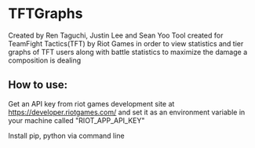 # TFTGraphs
Created by Ren Taguchi, Justin Lee and Sean Yoo
Tool created for TeamFight Tactics(TFT) by Riot Games in order to view statistics and tier graphs of TFT users along with battle statistics to maximize the damage a composition is dealing
## How to use:
Get an API key from riot games development site at https://developer.riotgames.com/ and set it as an environment variable in your machine called "RIOT_APP_API_KEY"

Install pip, python via command line
